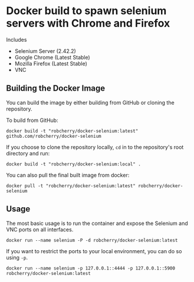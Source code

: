 # Docker build to spawn selenium servers with Chrome and Firefox

Includes
* Selenium Server (2.42.2)
* Google Chrome (Latest Stable)
* Mozilla Firefox (Latest Stable)
* VNC

## Building the Docker Image

You can build the image by either building from GitHub or cloning the repository.

To build from GitHub:

```
docker build -t "robcherry/docker-selenium:latest" github.com/robcherry/docker-selenium
```

If you choose to clone the repository locally, `cd` in to the repository's root directory and run:

```
docker build -t "robcherry/docker-selenium:local" .
```

You can also pull the final built image from docker:

```
docker pull -t "robcherry/docker-selenium:latest" robcherry/docker-selenium
```

## Usage

The most basic usage is to run the container and expose the Selenium and VNC ports on all interfaces.

```
docker run --name selenium -P -d robcherry/docker-selenium:latest
```

If you want to restrict the ports to your local environment, you can do so using `-p`.

```
docker run --name selenium -p 127.0.0.1::4444 -p 127.0.0.1::5900 robcherry/docker-selenium:latest
```
